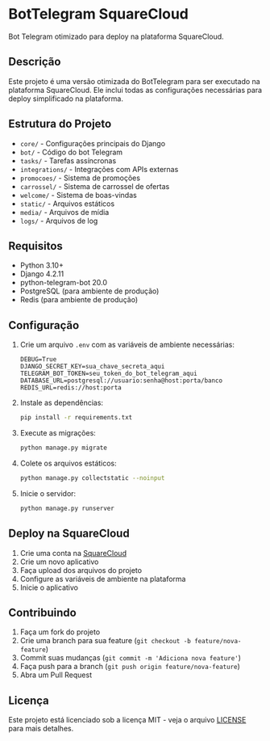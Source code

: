# BotTelegram SquareCloud

Bot Telegram otimizado para deploy na plataforma SquareCloud.

## Descrição

Este projeto é uma versão otimizada do BotTelegram para ser executado na plataforma SquareCloud. Ele inclui todas as configurações necessárias para deploy simplificado na plataforma.

## Estrutura do Projeto

- `core/` - Configurações principais do Django
- `bot/` - Código do bot Telegram
- `tasks/` - Tarefas assíncronas
- `integrations/` - Integrações com APIs externas
- `promocoes/` - Sistema de promoções
- `carrossel/` - Sistema de carrossel de ofertas
- `welcome/` - Sistema de boas-vindas
- `static/` - Arquivos estáticos
- `media/` - Arquivos de mídia
- `logs/` - Arquivos de log

## Requisitos

- Python 3.10+
- Django 4.2.11
- python-telegram-bot 20.0
- PostgreSQL (para ambiente de produção)
- Redis (para ambiente de produção)

## Configuração

1. Crie um arquivo `.env` com as variáveis de ambiente necessárias:
   ```
   DEBUG=True
   DJANGO_SECRET_KEY=sua_chave_secreta_aqui
   TELEGRAM_BOT_TOKEN=seu_token_do_bot_telegram_aqui
   DATABASE_URL=postgresql://usuario:senha@host:porta/banco
   REDIS_URL=redis://host:porta
   ```

2. Instale as dependências:
   ```bash
   pip install -r requirements.txt
   ```

3. Execute as migrações:
   ```bash
   python manage.py migrate
   ```

4. Colete os arquivos estáticos:
   ```bash
   python manage.py collectstatic --noinput
   ```

5. Inicie o servidor:
   ```bash
   python manage.py runserver
   ```

## Deploy na SquareCloud

1. Crie uma conta na [SquareCloud](https://squarecloud.app)
2. Crie um novo aplicativo
3. Faça upload dos arquivos do projeto
4. Configure as variáveis de ambiente na plataforma
5. Inicie o aplicativo

## Contribuindo

1. Faça um fork do projeto
2. Crie uma branch para sua feature (`git checkout -b feature/nova-feature`)
3. Commit suas mudanças (`git commit -m 'Adiciona nova feature'`)
4. Faça push para a branch (`git push origin feature/nova-feature`)
5. Abra um Pull Request

## Licença

Este projeto está licenciado sob a licença MIT - veja o arquivo [LICENSE](LICENSE) para mais detalhes.